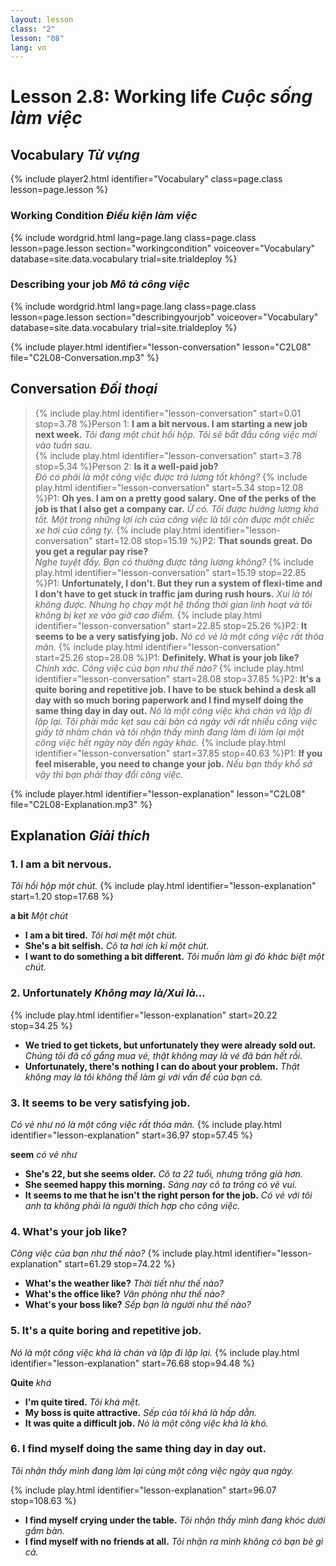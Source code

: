 ```yaml
---
layout: lesson
class: "2"
lesson: "08"
lang: vn
---
```


# Lesson 2.8: Working life *Cuộc sống làm việc*

## Vocabulary *Từ vựng*
{% include player2.html identifier="Vocabulary" class=page.class lesson=page.lesson %}

### Working Condition  *Điều kiện làm việc*

{% include wordgrid.html lang=page.lang
		class=page.class 
		lesson=page.lesson 
		section="workingcondition"
		voiceover="Vocabulary"
		database=site.data.vocabulary 
		trial=site.trialdeploy %}



### Describing your job  *Mô tả công việc*

{% include wordgrid.html lang=page.lang
		class=page.class 
		lesson=page.lesson 
		section="describingyourjob"
		voiceover="Vocabulary"
		database=site.data.vocabulary 
		trial=site.trialdeploy %}




{% include player.html identifier="lesson-conversation" lesson="C2L08" file="C2L08-Conversation.mp3" %}
## Conversation  *Đối thoại*



> {% include play.html identifier="lesson-conversation" start=0.01 stop=3.78 %}Person 1: **I am a bit nervous. I am starting a new job next week.**
*Tôi đang một chút hồi hộp. Tôi sẽ bắt đầu công việc mới vào tuần sau.*  
> {% include play.html identifier="lesson-conversation" start=3.78 stop=5.34 %}Person 2: **Is it a well-paid job?**  
*Đó có phải là một công việc được trả lương tốt không?*
> {% include play.html identifier="lesson-conversation" start=5.34 stop=12.08 %}P1: **Oh yes. I am on a pretty good salary. One of the perks of the job is that I also get a company car.** 
*Ừ có. Tôi được hưởng lương khá tốt. Một trong những lợi ích của công việc là tôi còn được một chiếc xe hơi của công ty.*
> {% include play.html identifier="lesson-conversation" start=12.08 stop=15.19 %}P2: **That sounds great. Do you get a regular pay rise?**  
*Nghe tuyệt đấy. Bạn có thường được tăng lương không?*
> {% include play.html identifier="lesson-conversation" start=15.19 stop=22.85 %}P1: **Unfortunately, I don't. But they run a system of flexi-time and I don't have to get stuck in traffic jam during rush hours.** 
*Xui là tôi không được. Nhưng họ chạy một hệ thống thời gian linh hoạt và tôi không bị kẹt xe vào giờ cao điểm.*
> {% include play.html identifier="lesson-conversation" start=22.85 stop=25.26 %}P2: **It seems to be a very satisfying job.** 
*Nó có vẻ là một công việc rất thỏa mãn.* 
> {% include play.html identifier="lesson-conversation" start=25.26 stop=28.08 %}P1: **Definitely. What is your job like?**  
*Chính xác. Công việc của bạn như thế nào?*
> {% include play.html identifier="lesson-conversation" start=28.08 stop=37.85 %}P2: **It's a quite boring and repetitive job. I have to be stuck behind a desk all day with so much boring paperwork and I find myself doing the same thing day in day out.** 
*Nó là một công việc khá chán và lặp đi lặp lại. Tôi phải mắc kẹt sau cái bàn cả ngày với rất nhiều công việc giấy tờ nhàm chán và tôi nhận thấy mình đang làm đi làm lại một công việc hết ngày này đến ngày khác.* 
> {% include play.html identifier="lesson-conversation" start=37.85 stop=40.63 %}P1: **If you feel miserable, you need to change your job.** 
*Nếu bạn thấy khổ sở vậy thì bạn phải thay đổi công việc.* 




{% include player.html identifier="lesson-explanation" lesson="C2L08" file="C2L08-Explanation.mp3" %}
## Explanation *Giải thích*


### 1. I am a bit nervous.
*Tôi hồi hộp một chút.* 
{% include play.html identifier="lesson-explanation" start=1.20 stop=17.68 %}

**a bit** *Một chút*

- **I am a bit tired.** *Tôi hơi mệt một chút.*
- **She's a bit selfish.** *Cô ta hơi ích kỉ một chút.*
- **I want to do something a bit different.** *Tôi muốn làm gì đó khác biệt một chút.*


### 2. Unfortunately *Không may là/Xui là...*
{% include play.html identifier="lesson-explanation" start=20.22 stop=34.25 %}

- **We tried to get tickets, but unfortunately they were already sold out.** *Chúng tôi đã cố gắng mua vé, thật không may là vé đã bán hết rồi.*
- **Unfortunately, there's nothing I can do about your problem.** *Thật không may là tôi không thể làm gì với vấn đề của bạn cả.*

### 3. It seems to be very satisfying job.
*Có vẻ như nó là một công việc rất thỏa mãn.*
{% include play.html identifier="lesson-explanation" start=36.97 stop=57.45 %}

**seem** *có vẻ như*

- **She's 22, but she seems older.** *Cô ta 22 tuổi, nhưng trông già hơn.*
- **She seemed happy this morning.** *Sáng nay cô ta trông có vẻ vui.*
- **It seems to me that he isn't the right person for the job.** *Có vẻ với tôi anh ta không phải là người thích hợp cho công việc.*

### 4.  What's your job like?
*Công việc của bạn như thế nào?*
{% include play.html identifier="lesson-explanation" start=61.29 stop=74.22 %}

- **What's the weather like?** *Thời tiết như thế nào?*
- **What's the office like?** *Văn phòng như thế nào?*
- **What's your boss like?** *Sếp bạn là người như thế nào?*

### 5.  It's a quite boring and repetitive job.
*Nó là một công việc khá là chán và lặp đi lặp lại.*
{% include play.html identifier="lesson-explanation" start=76.68 stop=94.48 %}

**Quite** *khá*

- **I'm quite tired.** *Tôi khá mệt.*
- **My boss is quite attractive.** *Sếp của tôi khá là hấp dẫn.*
- **It was quite a difficult job.** *Nó là một công việc khá là khó.*

### 6. I find myself doing the same thing day in day out.
*Tôi nhận thấy mình đang làm lại cùng một công việc ngày qua ngày.*

{% include play.html identifier="lesson-explanation" start=96.07 stop=108.63 %}

- **I find myself crying under the table.** *Tôi nhận thấy mình đang khóc dưới gầm bàn.*
- **I find myself with no friends at all.** *Tôi nhận ra mình không có bạn bè gì cả.*
